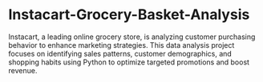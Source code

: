 # Instacart-Grocery-Basket-Analysis
Instacart, a leading online grocery store, is analyzing customer purchasing behavior to enhance marketing strategies. This data analysis project focuses on identifying sales patterns, customer demographics, and shopping habits using Python to optimize targeted promotions and boost revenue.
